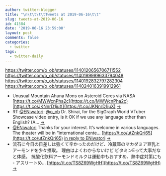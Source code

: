 ```yaml
---
author: twitter-blogger
title: "\n\t\t\t\tTweets at 2019-06-16\t\t"
slug: tweets-at-2019-06-16
id: 41584
date: '2019-06-16 23:59:00'
layout: post
comments: false
categories:
  - twitter
tags:
  - twitter-daily
---
```


https://twitter.com/o_ob/statuses/1140120656706711552 https://twitter.com/o_ob/statuses/1140189989633794048 https://twitter.com/o_ob/statuses/1140192832797282304 https://twitter.com/o_ob/statuses/1140240163919912961  

*   Unusual Mountain Ahuna Mons on Asteroid Ceres via NASA [https://t.co/MWWcnPha2c](https://t.co/MWWcnPha2c) [https://t.co/JKNnrD1juX](https://t.co/JKNnrD1juX) [->](https://twitter.com/o_ob/statuses/1140120656706711552)
*   RT [@ENiwatori](https://twitter.com/ENiwatori): [@o_ob](https://twitter.com/o_ob) Dr. Shirai, for the SigGraph World VTuber Showcase video entry, is it OK if we use any language other than English? (A… [->](https://twitter.com/o_ob/statuses/1140189989633794048)
*   [@ENiwatori](https://twitter.com/ENiwatori) Thanks for your interest. It’s welcome in various languages. The theater will be in “international cente… [https://t.co/utZnkQri65](https://t.co/utZnkQri65) [in reply to ENiwatori](https://twitter.com/ENiwatori/statuses/1140129078940450817) [->](https://twitter.com/o_ob/statuses/1140192832797282304)
*   流石に今日の日差しは強くて辛かったのだけど、冷蔵庫のマカダミア豆乳とアーモンドを少々摂取。 理由はよくわからないけど ビタミンEって大事だなと体感。 抗酸化飲料アーモンドミルクは運動中もおすすめ、熱中症対策にも - アスリートめ… [https://t.co/TS8Z69WgHH](https://t.co/TS8Z69WgHH) [->](https://twitter.com/o_ob/statuses/1140240163919912961)
